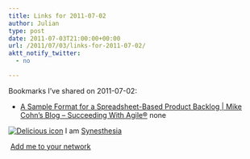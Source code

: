 ```yaml
---
title: Links for 2011-07-02
author: Julian
type: post
date: 2011-07-03T21:00:00+00:00
url: /2011/07/03/links-for-2011-07-02/
aktt_notify_twitter:
  - no

---
```

Bookmarks I&#8217;ve shared on 2011-07-02:

  * [A Sample Format for a Spreadsheet-Based Product Backlog | Mike Cohn&#8217;s Blog &#8211; Succeeding With Agile&reg;][1] 
    none</li> </ul> 
    
    <p class="deliciouslink">
      <a href="https://del.icio.us/synesthesia" title="See all my bookmarks on del.icio.us"><img src="https://www.synesthesia.co.uk/images/deliciousicon.jpg" alt="Delicious icon" /></a>&nbsp;I am <a href="https://del.icio.us/synesthesia" title="See all my bookmarks on del.icio.us">Synesthesia</a>
    </p>
    
    <p class="deliciouslink">
      <a href="https://del.icio.us/network?add=synesthesia" title="Add me to your del.icio.us network"><img src="https://www.synesthesia.co.uk/images/add.gif" alt="" /></a>&nbsp;<a href="https://del.icio.us/network?add=synesthesia" title="Add me to your del.icio.us network">Add me to your network</a>
    </p>

 [1]: https://blog.mountaingoatsoftware.com/a-sample-format-for-a-spreadsheet-based-product-backlog